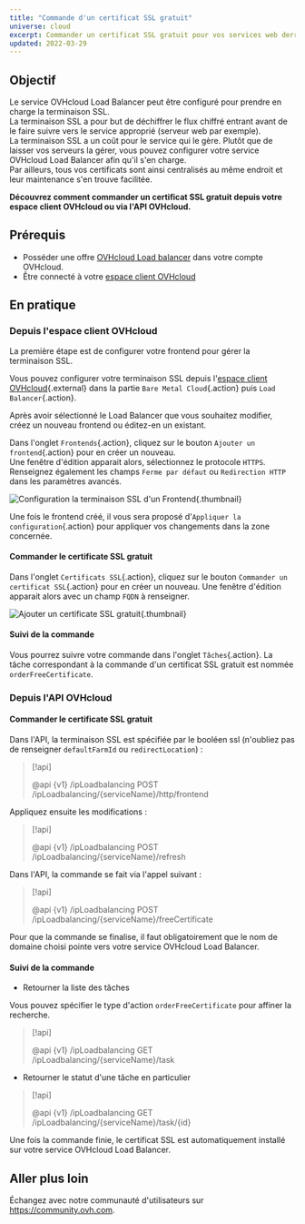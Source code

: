 ```yaml
---
title: "Commande d'un certificat SSL gratuit"
universe: cloud
excerpt: Commander un certificat SSL gratuit pour vos services web derrière un Load Balancer
updated: 2022-03-29
---
```


## Objectif

Le service OVHcloud Load Balancer peut être configuré pour prendre en charge la terminaison SSL.<br>
La terminaison SSL a pour but de déchiffrer le flux chiffré entrant avant de le faire suivre vers le service approprié (serveur web par exemple).<br>
La terminaison SSL a un coût pour le service qui le gère. Plutôt que de laisser vos serveurs la gérer, vous pouvez configurer votre service OVHcloud Load Balancer afin qu'il s'en charge.<br>
Par ailleurs, tous vos certificats sont ainsi centralisés au même endroit et leur maintenance s'en trouve facilitée.

**Découvrez comment commander un certificat SSL gratuit depuis votre espace client OVHcloud ou via l'API OVHcloud.**

## Prérequis

- Posséder une offre [OVHcloud Load balancer](https://www.ovh.com/fr/solutions/load-balancer/) dans votre compte OVHcloud.
- Être connecté à votre [espace client OVHcloud](https://www.ovh.com/auth/?action=gotomanager&from=https://www.ovh.com/fr/&ovhSubsidiary=fr)

## En pratique

### Depuis l'espace client OVHcloud

La première étape est de configurer votre frontend pour gérer la terminaison SSL.

Vous pouvez configurer votre terminaison SSL depuis l'[espace client OVHcloud](https://www.ovh.com/auth/?action=gotomanager&from=https://www.ovh.com/fr/&ovhSubsidiary=fr){.external} dans la partie `Bare Metal Cloud`{.action} puis `Load Balancer`{.action}.

Après avoir sélectionné le Load Balancer que vous souhaitez modifier, créez un nouveau frontend ou éditez-en un existant.

Dans l'onglet `Frontends`{.action}, cliquez sur le bouton `Ajouter un frontend`{.action} pour en créer un nouveau.<br>
Une fenêtre d'édition apparait alors, sélectionnez le protocole `HTTPS`.<br>
Renseignez également les champs `Ferme par défaut` ou `Redirection HTTP` dans les paramètres avancés.

![Configuration la terminaison SSL d'un Frontend](enable_ssl_terminaison.png){.thumbnail}

Une fois le frontend créé, il vous sera proposé d'`Appliquer la configuration`{.action} pour appliquer vos changements dans la zone concernée.

#### Commander le certificate SSL gratuit

Dans l'onglet `Certificats SSL`{.action}, cliquez sur le bouton `Commander un certificat SSL`{.action} pour en créer un nouveau. Une fenêtre d'édition apparait alors avec un champ `FQDN` à renseigner.

![Ajouter un certificate SSL gratuit](add_freecertificate.png){.thumbnail}

#### Suivi de la commande

Vous pourrez suivre votre commande dans l'onglet `Tâches`{.action}. La tâche correspondant à la commande d'un certificat SSL gratuit est nommée `orderFreeCertificate`.

### Depuis l'API OVHcloud

#### Commander le certificate SSL gratuit

Dans l'API, la terminaison SSL est spécifiée par le booléen ssl (n'oubliez pas de renseigner `defaultFarmId` ou `redirectLocation`) :

> [!api]
>
> @api {v1} /ipLoadbalancing POST /ipLoadbalancing/{serviceName}/http/frontend
>

Appliquez ensuite les modifications :

> [!api]
>
> @api {v1} /ipLoadbalancing POST /ipLoadbalancing/{serviceName}/refresh
>

Dans l'API, la commande se fait via l'appel suivant :

> [!api]
>
> @api {v1} /ipLoadbalancing POST /ipLoadbalancing/{serviceName}/freeCertificate
>

Pour que la commande se finalise, il faut obligatoirement que le nom de domaine choisi pointe vers votre service OVHcloud Load Balancer.

#### Suivi de la commande

- Retourner la liste des tâches

Vous pouvez spécifier le type d'action `orderFreeCertificate` pour affiner la recherche.

> [!api]
>
> @api {v1} /ipLoadbalancing GET /ipLoadbalancing/{serviceName}/task
>

- Retourner le statut d'une tâche en particulier

> [!api]
>
> @api {v1} /ipLoadbalancing GET /ipLoadbalancing/{serviceName}/task/{id}
>

Une fois la commande finie, le certificat SSL est automatiquement installé sur votre service OVHcloud Load Balancer.

## Aller plus loin

Échangez avec notre communauté d'utilisateurs sur <https://community.ovh.com>.
